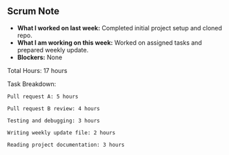 ## Scrum Note
- **What I worked on last week:** Completed initial project setup and cloned repo.
- **What I am working on this week:** Worked on assigned tasks and prepared weekly update.
- **Blockers:** None


Total Hours: 17 hours

Task Breakdown:

    Pull request A: 5 hours

    Pull request B review: 4 hours

    Testing and debugging: 3 hours

    Writing weekly update file: 2 hours

    Reading project documentation: 3 hours